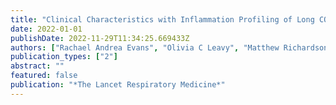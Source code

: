 ```yaml
---
title: "Clinical Characteristics with Inflammation Profiling of Long COVID and Association with 1-Year Recovery Following Hospitalisation in the UK: A Prospective Observational Study"
date: 2022-01-01
publishDate: 2022-11-29T11:34:25.669433Z
authors: ["Rachael Andrea Evans", "Olivia C Leavy", "Matthew Richardson", "Omer Elneima", "HJC McCauley", "Aarti Shikotra", "Amisha Singapuri", "Marco Sereno", "Ruth M Saunders", "Victoria C Harris"]
publication_types: ["2"]
abstract: ""
featured: false
publication: "*The Lancet Respiratory Medicine*"
---
```


